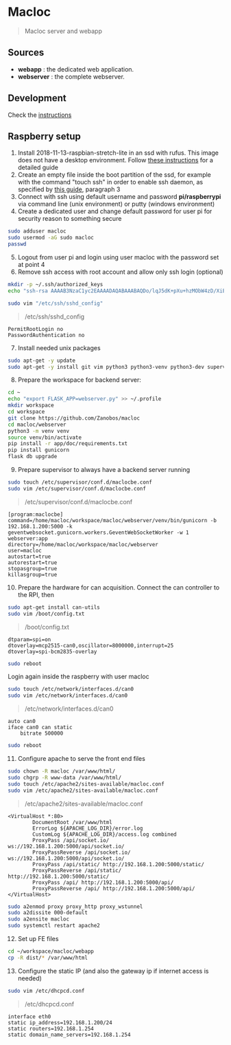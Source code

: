 # Macloc

> Macloc server and webapp

## Sources

- **webapp** :
    the dedicated web application. 
- **webserver** :
    the complete webserver.

## Development

Check the [instructions](DEVELOP.md)

## Raspberry setup

1) Install 2018-11-13-raspbian-stretch-lite in an ssd with rufus. This image does not have a desktop environment. Follow [these instructions](https://www.raspberrypi.org/documentation/installation/installing-images/) for a detailed guide
2) Create an empty file inside the boot partition of the ssd, for example with the command "touch ssh" in order to enable ssh daemon, as specified by [this guide](https://www.raspberrypi.org/documentation/remote-access/ssh/), paragraph 3
3) Connect with ssh using default username and password **pi/raspberrypi** via command line (unix environment) or putty (windows environment)
4) Create a dedicated user and change default password for user pi for security reason to something secure
```sh
sudo adduser macloc
sudo usermod -aG sudo macloc
passwd
```
5) Logout from user pi and login using user macloc with the password set at point 4
6) Remove ssh access with root account and allow only ssh login (optional)
```sh
mkdir -p ~/.ssh/authorized_keys
echo "ssh-rsa AAAAB3NzaC1yc2EAAAADAQABAAABAQDo/lqJ5dK+pXu+hzMObW4zD/XiElCRF/5nFqA0WMpbaKA2g1arjwXI+8RJKJANzyWCTApxPkVobH4e0qdOzEK2r4qxp+RyWfDINmpYI/O44ulqbcD6ocowkDAXyLrM/UAWciljutQ1TMbcqNlGI2mSPxonIA158A9XvJ4J+4CgIJn/iHlgO4m0/hz6/NtHyunVcZeaDonCxpjQ5WoazBq/slesMTJiXUR5RgNjH14ylkl3IZzyR/R/gM+uVMFUiqT7uyFQ8a+TsDdxl+3Bga3K//aiDY14XjyAw0dqBh0YHNuzgHJ1+LIIHAuypcCEPV30+T4GHfiveolNXFHuYzrf macloc" > ~/.ssh/authorized_keys/macloc.pub

sudo vim "/etc/ssh/sshd_config"
```
> /etc/ssh/sshd_config
```
PermitRootLogin no
PasswordAuthentication no
```
7) Install needed unix packages
```sh
sudo apt-get -y update
sudo apt-get -y install git vim python3 python3-venv python3-dev supervisor apache2 npm
```
8) Prepare the workspace for backend server:
```sh
cd ~
echo "export FLASK_APP=webserver.py" >> ~/.profile
mkdir workspace
cd workspace
git clone https://github.com/Zanobos/macloc
cd macloc/webserver
python3 -m venv venv
source venv/bin/activate
pip install -r app/doc/requirements.txt
pip install gunicorn
flask db upgrade
```
9) Prepare supervisor to always have a backend server running
```sh
sudo touch /etc/supervisor/conf.d/maclocbe.conf
sudo vim /etc/supervisor/conf.d/maclocbe.conf
```
> /etc/supervisor/conf.d/maclocbe.conf
```
[program:maclocbe]
command=/home/macloc/workspace/macloc/webserver/venv/bin/gunicorn -b 192.168.1.200:5000 -k geventwebsocket.gunicorn.workers.GeventWebSocketWorker -w 1 webserver:app
directory=/home/macloc/workspace/macloc/webserver
user=macloc
autostart=true
autorestart=true
stopasgroup=true
killasgroup=true
```
10) Prepare the hardware for can acquisition. Connect the can controller to the RPI, then
```sh
sudo apt-get install can-utils
sudo vim /boot/config.txt
```
> /boot/config.txt
```
dtparam=spi=on
dtoverlay=mcp2515-can0,oscillator=8000000,interrupt=25
dtoverlay=spi-bcm2835-overlay
```
```sh
sudo reboot
```
Login again inside the raspberry with user macloc
```sh
sudo touch /etc/network/interfaces.d/can0
sudo vim /etc/network/interfaces.d/can0
```
> /etc/network/interfaces.d/can0
```
auto can0
iface can0 can static 
    bitrate 500000
```
```sh
sudo reboot
```
11) Configure apache to serve the front end files
```sh
sudo chown -R macloc /var/www/html/
sudo chgrp -R www-data /var/www/html/
sudo touch /etc/apache2/sites-available/macloc.conf
sudo vim /etc/apache2/sites-available/macloc.conf
```
> /etc/apache2/sites-available/macloc.conf
```
<VirtualHost *:80>
        DocumentRoot /var/www/html
        ErrorLog ${APACHE_LOG_DIR}/error.log
        CustomLog ${APACHE_LOG_DIR}/access.log combined
        ProxyPass /api/socket.io/ ws://192.168.1.200:5000/api/socket.io/
        ProxyPassReverse /api/socket.io/ ws://192.168.1.200:5000/api/socket.io/
        ProxyPass /api/static/ http://192.168.1.200:5000/static/
        ProxyPassReverse /api/static/ http://192.168.1.200:5000/static/
        ProxyPass /api/ http://192.168.1.200:5000/api/
        ProxyPassReverse /api/ http://192.168.1.200:5000/api/
</VirtualHost>
```
```sh
sudo a2enmod proxy proxy_http proxy_wstunnel
sudo a2dissite 000-default
sudo a2ensite macloc
sudo systemctl restart apache2
```
12) Set up FE files
```sh
cd ~/workspace/macloc/webapp
cp -R dist/* /var/www/html
```
13) Configure the static IP (and also the gateway ip if internet access is needed)
```sh
sudo vim /etc/dhcpcd.conf
```
> /etc/dhcpcd.conf
```
interface eth0
static ip_address=192.168.1.200/24
static routers=192.168.1.254
static domain_name_servers=192.168.1.254
```
